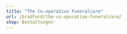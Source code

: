 ```yaml
---
title: "The Co-operative Funeralcare"
url: /bradford/the-co-operative-funeralcare/
shop: Bestattungen
---
```

